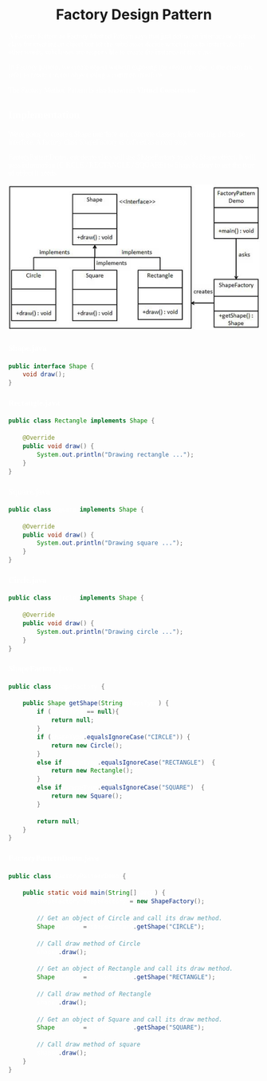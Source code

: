 <h1 align="center">Factory Design Pattern</h1>

<span style="color:#fff; font-family: 'Bebas Neue';">

A Factory Pattern or Factory Method Pattern says that just define an interface or abstract class for creating an object but let the subclasses decide which class to instantiate. In other words, subclasses are responsible to create the instance of the class.

In Factory pattern, we create object without exposing the creation logic to the client and refer to newly created object using a common interface.

The Factory Method Pattern is also known as **Virtual Constructor**.
</span>

## Implementation

We're going to create a Shape interface and concrete classes implementing the Shape interface. A factory class ShapeFactory is defined as a next step.

FactoryPatternDemo, our demo class will use ShapeFactory to get a Shape object. It will pass information (CIRCLE / RECTANGLE / SQUARE) to ShapeFactory to get the type of object it needs.

![image](../assets/Lab3/factory_pattern_uml_diagram.jpeg)

### Shape.java

```java
public interface Shape {
	void draw();
}
```

### Rectangle.java

```java
public class Rectangle implements Shape {

	@Override
	public void draw() {
		System.out.println("Drawing rectangle ...");
	}
}
```

### Square.java 

```java
public class Square implements Shape {

	@Override
	public void draw() {
		System.out.println("Drawing square ...");
	}
}
```

### Circle.java 

```java
public class Circle implements Shape {

	@Override
	public void draw() {
		System.out.println("Drawing circle ...");
	}
}
```

### ShapeFactory.java

```java
public class ShapeFactory {
	
	public Shape getShape(String shapeType) {
		if (shapeType == null){
			return null;
		}		
		if (shapeType.equalsIgnoreCase("CIRCLE")) {
			return new Circle(); 
		}
		else if shapeType.equalsIgnoreCase("RECTANGLE")) {
			return new Rectangle(); 
		}
		else if shapeType.equalsIgnoreCase("SQUARE")) {
			return new Square();
		}
		
		return null;
	}
}
```

### FactoryPatternDemo.java

```java
public class FactoryPatternDemo {

	public static void main(String[] args) {
    	ShapeFactory shapeFactory = new ShapeFactory();

    	// Get an object of Circle and call its draw method.
    	Shape shape1 = shapeFactory.getShape("CIRCLE");

    	// Call draw method of Circle
      	shape1.draw();

      	// Get an object of Rectangle and call its draw method.
      	Shape shape2 = shapeFactory.getShape("RECTANGLE");

      	// Call draw method of Rectangle
      	shape2.draw();

      	// Get an object of Square and call its draw method.
      	Shape shape3 = shapeFactory.getShape("SQUARE");

      	// Call draw method of square
      	shape3.draw();
	}
}
```